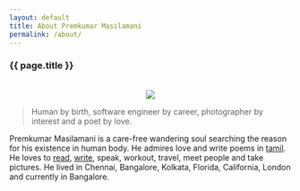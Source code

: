 ```yaml
---
layout: default
title: About Premkumar Masilamani
permalink: /about/
---
```

<div class="post">
<h3>{{ page.title }}</h3><br/>

<div style="text-align: center;">
<img src="{{site.url}}/img/Premkumar_Masilamani.jpg"/><br />
</div>  

<blockquote>Human by birth, software engineer by career, photographer by interest and a poet by love.
</blockquote>
	
<p>Premkumar Masilamani is a care-free wandering soul searching the reason for his existence in human body. He admires love and write poems in <a href="http://tamil.smileprem.com/">tamil</a>. He loves to <a href="{{site.url}}/books/">read</a>, <a href="{{site.url}}/">write</a>, speak, workout, travel, meet people and take pictures. He lived in Chennai, Bangalore, Kolkata, Florida, California, London and currently in Bangalore.</p>

</div>
<br/>
